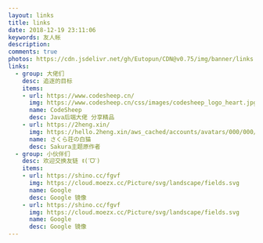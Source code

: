 ```yaml
---
layout: links
title: links
date: 2018-12-19 23:11:06
keywords: 友人帐
description: 
comments: true
photos: https://cdn.jsdelivr.net/gh/Eutopun/CDN@v0.75/img/banner/links.jpg
links:
  - group: 大佬们
    desc: 追逐的目标
    items:
    - url: https://www.codesheep.cn/
      img: https://www.codesheep.cn/css/images/codesheep_logo_heart.jpg
      name: CodeSheep
      desc: Java后端大佬 分享精品
    - url: https://2heng.xin/
      img: https://hello.2heng.xin/aws_cached/accounts/avatars/000/000/001/original/69ec884715af4bfc.png
      name: さくら荘の白猫
      desc: Sakura主题原作者
  - group: 小伙伴们
    desc: 欢迎交换友链 ꉂ(ˊᗜˋ)
    items:
    - url: https://shino.cc/fgvf
      img: https://cloud.moezx.cc/Picture/svg/landscape/fields.svg
      name: Google
      desc: Google 镜像
    - url: https://shino.cc/fgvf
      img: https://cloud.moezx.cc/Picture/svg/landscape/fields.svg
      name: Google
      desc: Google 镜像
---
```

